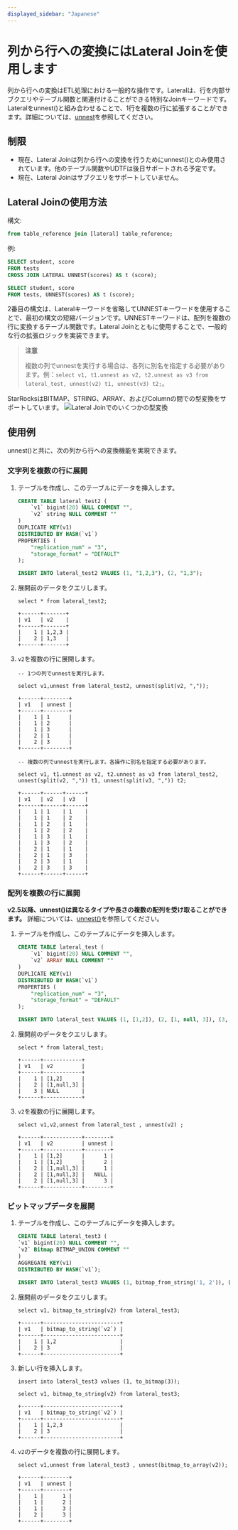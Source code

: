 ```yaml
---
displayed_sidebar: "Japanese"
---
```


# 列から行への変換にはLateral Joinを使用します

列から行への変換はETL処理における一般的な操作です。Lateralは、行を内部サブクエリやテーブル関数と関連付けることができる特別なJoinキーワードです。Lateralをunnest()と組み合わせることで、1行を複数の行に拡張することができます。詳細については、[unnest](../sql-reference/sql-functions/array-functions/unnest.md)を参照してください。

## 制限

* 現在、Lateral Joinは列から行への変換を行うためにunnest()とのみ使用されています。他のテーブル関数やUDTFは後日サポートされる予定です。
* 現在、Lateral Joinはサブクエリをサポートしていません。

## Lateral Joinの使用方法

構文:

~~~SQL
from table_reference join [lateral] table_reference;
~~~

例:

~~~SQL
SELECT student, score
FROM tests
CROSS JOIN LATERAL UNNEST(scores) AS t (score);

SELECT student, score
FROM tests, UNNEST(scores) AS t (score);
~~~

2番目の構文は、Lateralキーワードを省略してUNNESTキーワードを使用することで、最初の構文の短縮バージョンです。UNNESTキーワードは、配列を複数の行に変換するテーブル関数です。Lateral Joinとともに使用することで、一般的な行の拡張ロジックを実装できます。

> **注意**
>
> 複数の列でunnestを実行する場合は、各列に別名を指定する必要があります。例：`select v1, t1.unnest as v2, t2.unnest as v3 from lateral_test, unnest(v2) t1, unnest(v3) t2;`。

StarRocksはBITMAP、STRING、ARRAY、およびColumnの間での型変換をサポートしています。
![Lateral Joinでのいくつかの型変換](../assets/lateral_join_type_conversion.png)

## 使用例

unnest()と共に、次の列から行への変換機能を実現できます。

### 文字列を複数の行に展開

1. テーブルを作成し、このテーブルにデータを挿入します。

    ~~~SQL
    CREATE TABLE lateral_test2 (
        `v1` bigint(20) NULL COMMENT "",
        `v2` string NULL COMMENT ""
    )
    DUPLICATE KEY(v1)
    DISTRIBUTED BY HASH(`v1`)
    PROPERTIES (
        "replication_num" = "3",
        "storage_format" = "DEFAULT"
    );

    INSERT INTO lateral_test2 VALUES (1, "1,2,3"), (2, "1,3");
    ~~~

2. 展開前のデータをクエリします。

    ~~~Plain Text
    select * from lateral_test2;

    +------+-------+
    | v1   | v2    |
    +------+-------+
    |    1 | 1,2,3 |
    |    2 | 1,3   |
    +------+-------+
    ~~~

3. `v2`を複数の行に展開します。

    ~~~Plain Text
    -- 1つの列でunnestを実行します。

    select v1,unnest from lateral_test2, unnest(split(v2, ","));

    +------+--------+
    | v1   | unnest |
    +------+--------+
    |    1 | 1      |
    |    1 | 2      |
    |    1 | 3      |
    |    2 | 1      |
    |    2 | 3      |
    +------+--------+

    -- 複数の列でunnestを実行します。各操作に別名を指定する必要があります。

    select v1, t1.unnest as v2, t2.unnest as v3 from lateral_test2, unnest(split(v2, ",")) t1, unnest(split(v3, ",")) t2;

    +------+------+------+
    | v1   | v2   | v3   |
    +------+------+------+
    |    1 | 1    | 1    |
    |    1 | 1    | 2    |
    |    1 | 2    | 1    |
    |    1 | 2    | 2    |
    |    1 | 3    | 1    |
    |    1 | 3    | 2    |
    |    2 | 1    | 1    |
    |    2 | 1    | 3    |
    |    2 | 3    | 1    |
    |    2 | 3    | 3    |
    +------+------+------+
    ~~~

### 配列を複数の行に展開

 **v2.5以降、unnest()は異なるタイプや長さの複数の配列を受け取ることができます。** 詳細については、[unnest()](../sql-reference/sql-functions/array-functions/unnest.md)を参照してください。

1. テーブルを作成し、このテーブルにデータを挿入します。

    ~~~SQL
    CREATE TABLE lateral_test (
        `v1` bigint(20) NULL COMMENT "",
        `v2` ARRAY NULL COMMENT ""
    ) 
    DUPLICATE KEY(v1)
    DISTRIBUTED BY HASH(`v1`)
    PROPERTIES (
        "replication_num" = "3",
        "storage_format" = "DEFAULT"
    );

    INSERT INTO lateral_test VALUES (1, [1,2]), (2, [1, null, 3]), (3, null);
    ~~~

2. 展開前のデータをクエリします。

    ~~~Plain Text
    select * from lateral_test;

    +------+------------+
    | v1   | v2         |
    +------+------------+
    |    1 | [1,2]      |
    |    2 | [1,null,3] |
    |    3 | NULL       |
    +------+------------+
    ~~~

3. `v2`を複数の行に展開します。

    ~~~Plain Text
    select v1,v2,unnest from lateral_test , unnest(v2) ;

    +------+------------+--------+
    | v1   | v2         | unnest |
    +------+------------+--------+
    |    1 | [1,2]      |      1 |
    |    1 | [1,2]      |      2 |
    |    2 | [1,null,3] |      1 |
    |    2 | [1,null,3] |   NULL |
    |    2 | [1,null,3] |      3 |
    +------+------------+--------+
    ~~~

### ビットマップデータを展開

1. テーブルを作成し、このテーブルにデータを挿入します。

    ~~~SQL
    CREATE TABLE lateral_test3 (
    `v1` bigint(20) NULL COMMENT "",
    `v2` Bitmap BITMAP_UNION COMMENT ""
    )
    AGGREGATE KEY(v1)
    DISTRIBUTED BY HASH(`v1`);

    INSERT INTO lateral_test3 VALUES (1, bitmap_from_string('1, 2')), (2, to_bitmap(3));
    ~~~

2. 展開前のデータをクエリします。

    ~~~Plain Text
    select v1, bitmap_to_string(v2) from lateral_test3;

    +------+------------------------+
    | v1   | bitmap_to_string(`v2`) |
    +------+------------------------+
    |    1 | 1,2                    |
    |    2 | 3                      |
    +------+------------------------+

3. 新しい行を挿入します。

    ~~~Plain Text
    insert into lateral_test3 values (1, to_bitmap(3));

    select v1, bitmap_to_string(v2) from lateral_test3;

    +------+------------------------+
    | v1   | bitmap_to_string(`v2`) |
    +------+------------------------+
    |    1 | 1,2,3                  |
    |    2 | 3                      |
    +------+------------------------+
    ~~~

4. `v2`のデータを複数の行に展開します。

    ~~~Plain Text
    select v1,unnest from lateral_test3 , unnest(bitmap_to_array(v2));

    +------+--------+
    | v1   | unnest |
    +------+--------+
    |    1 |      1 |
    |    1 |      2 |
    |    1 |      3 |
    |    2 |      3 |
    +------+--------+
    ~~~